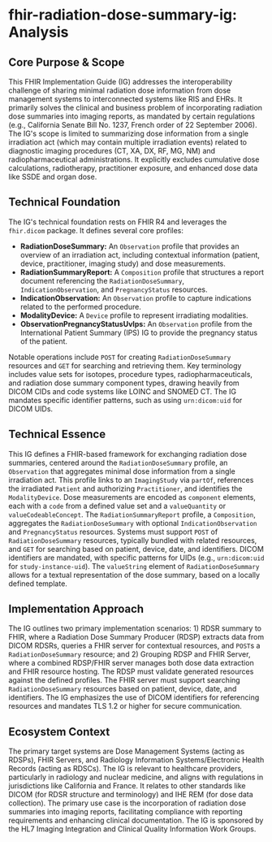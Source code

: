 # fhir-radiation-dose-summary-ig: Analysis

## Core Purpose & Scope

This FHIR Implementation Guide (IG) addresses the interoperability challenge of sharing minimal radiation dose information from dose management systems to interconnected systems like RIS and EHRs. It primarily solves the clinical and business problem of incorporating radiation dose summaries into imaging reports, as mandated by certain regulations (e.g., California Senate Bill No. 1237, French order of 22 September 2006). The IG's scope is limited to summarizing dose information from a single irradiation act (which may contain multiple irradiation events) related to diagnostic imaging procedures (CT, XA, DX, RF, MG, NM) and radiopharmaceutical administrations. It explicitly excludes cumulative dose calculations, radiotherapy, practitioner exposure, and enhanced dose data like SSDE and organ dose.

## Technical Foundation

The IG's technical foundation rests on FHIR R4 and leverages the `fhir.dicom` package. It defines several core profiles:

-   **RadiationDoseSummary:** An `Observation` profile that provides an overview of an irradiation act, including contextual information (patient, device, practitioner, imaging study) and dose measurements.
-   **RadiationSummaryReport:** A `Composition` profile that structures a report document referencing the `RadiationDoseSummary`, `IndicationObservation`, and `PregnancyStatus` resources.
-   **IndicationObservation:** An `Observation` profile to capture indications related to the performed procedure.
-   **ModalityDevice:** A `Device` profile to represent irradiating modalities.
-   **ObservationPregnancyStatusUvIps:** An `Observation` profile from the International Patient Summary (IPS) IG to provide the pregnancy status of the patient.

Notable operations include `POST` for creating `RadiationDoseSummary` resources and `GET` for searching and retrieving them. Key terminology includes value sets for isotopes, procedure types, radiopharmaceuticals, and radiation dose summary component types, drawing heavily from DICOM CIDs and code systems like LOINC and SNOMED CT. The IG mandates specific identifier patterns, such as using `urn:dicom:uid` for DICOM UIDs.

## Technical Essence

This IG defines a FHIR-based framework for exchanging radiation dose summaries, centered around the `RadiationDoseSummary` profile, an `Observation` that aggregates minimal dose information from a single irradiation act. This profile links to an `ImagingStudy` via `partOf`, references the irradiated `Patient` and authorizing `Practitioner`, and identifies the `ModalityDevice`. Dose measurements are encoded as `component` elements, each with a `code` from a defined value set and a `valueQuantity` or `valueCodeableConcept`. The `RadiationSummaryReport` profile, a `Composition`, aggregates the `RadiationDoseSummary` with optional `IndicationObservation` and `PregnancyStatus` resources. Systems must support `POST` of `RadiationDoseSummary` resources, typically bundled with related resources, and `GET` for searching based on patient, device, date, and identifiers. DICOM identifiers are mandated, with specific patterns for UIDs (e.g., `urn:dicom:uid` for `study-instance-uid`). The `valueString` element of `RadiationDoseSummary` allows for a textual representation of the dose summary, based on a locally defined template.

## Implementation Approach

The IG outlines two primary implementation scenarios: 1) RDSR summary to FHIR, where a Radiation Dose Summary Producer (RDSP) extracts data from DICOM RDSRs, queries a FHIR server for contextual resources, and `POST`s a `RadiationDoseSummary` resource; and 2) Grouping RDSP and FHIR Server, where a combined RDSP/FHIR server manages both dose data extraction and FHIR resource hosting. The RDSP must validate generated resources against the defined profiles. The FHIR server must support searching `RadiationDoseSummary` resources based on patient, device, date, and identifiers. The IG emphasizes the use of DICOM identifiers for referencing resources and mandates TLS 1.2 or higher for secure communication.

## Ecosystem Context

The primary target systems are Dose Management Systems (acting as RDSPs), FHIR Servers, and Radiology Information Systems/Electronic Health Records (acting as RDSCs). The IG is relevant to healthcare providers, particularly in radiology and nuclear medicine, and aligns with regulations in jurisdictions like California and France. It relates to other standards like DICOM (for RDSR structure and terminology) and IHE REM (for dose data collection). The primary use case is the incorporation of radiation dose summaries into imaging reports, facilitating compliance with reporting requirements and enhancing clinical documentation. The IG is sponsored by the HL7 Imaging Integration and Clinical Quality Information Work Groups.
